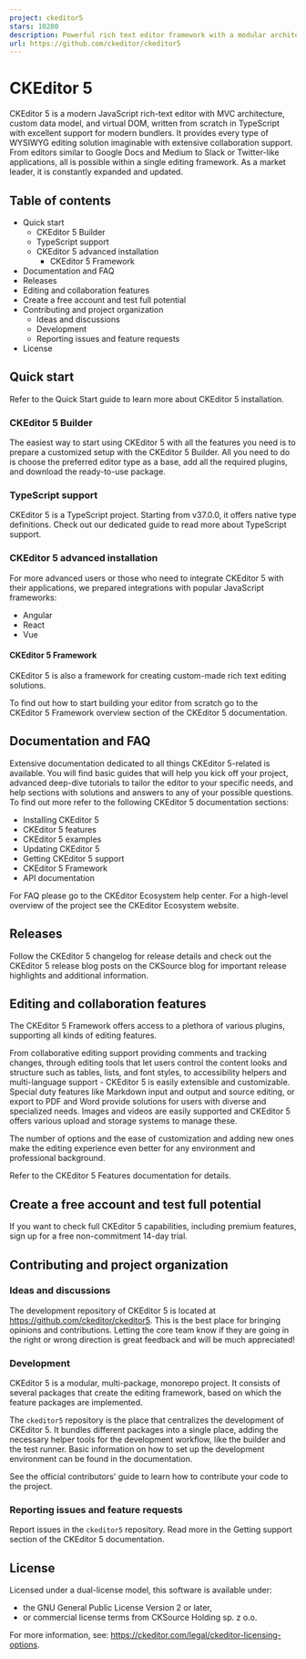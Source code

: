 ```yaml
---
project: ckeditor5
stars: 10280
description: Powerful rich text editor framework with a modular architecture, modern integrations, and features like collaborative editing.
url: https://github.com/ckeditor/ckeditor5
---
```


CKEditor 5
==========

CKEditor 5 is a modern JavaScript rich-text editor with MVC architecture, custom data model, and virtual DOM, written from scratch in TypeScript with excellent support for modern bundlers. It provides every type of WYSIWYG editing solution imaginable with extensive collaboration support. From editors similar to Google Docs and Medium to Slack or Twitter-like applications, all is possible within a single editing framework. As a market leader, it is constantly expanded and updated.

Table of contents
-----------------

-   Quick start
    -   CKEditor 5 Builder
    -   TypeScript support
    -   CKEditor 5 advanced installation
        -   CKEditor 5 Framework
-   Documentation and FAQ
-   Releases
-   Editing and collaboration features
-   Create a free account and test full potential
-   Contributing and project organization
    -   Ideas and discussions
    -   Development
    -   Reporting issues and feature requests
-   License

Quick start
-----------

Refer to the Quick Start guide to learn more about CKEditor 5 installation.

### CKEditor 5 Builder

The easiest way to start using CKEditor 5 with all the features you need is to prepare a customized setup with the CKEditor 5 Builder. All you need to do is choose the preferred editor type as a base, add all the required plugins, and download the ready-to-use package.

### TypeScript support

CKEditor 5 is a TypeScript project. Starting from v37.0.0, it offers native type definitions. Check out our dedicated guide to read more about TypeScript support.

### CKEditor 5 advanced installation

For more advanced users or those who need to integrate CKEditor 5 with their applications, we prepared integrations with popular JavaScript frameworks:

-   Angular
-   React
-   Vue

#### CKEditor 5 Framework

CKEditor 5 is also a framework for creating custom-made rich text editing solutions.

To find out how to start building your editor from scratch go to the CKEditor 5 Framework overview section of the CKEditor 5 documentation.

Documentation and FAQ
---------------------

Extensive documentation dedicated to all things CKEditor 5-related is available. You will find basic guides that will help you kick off your project, advanced deep-dive tutorials to tailor the editor to your specific needs, and help sections with solutions and answers to any of your possible questions. To find out more refer to the following CKEditor 5 documentation sections:

-   Installing CKEditor 5
-   CKEditor 5 features
-   CKEditor 5 examples
-   Updating CKEditor 5
-   Getting CKEditor 5 support
-   CKEditor 5 Framework
-   API documentation

For FAQ please go to the CKEditor Ecosystem help center. For a high-level overview of the project see the CKEditor Ecosystem website.

Releases
--------

Follow the CKEditor 5 changelog for release details and check out the CKEditor 5 release blog posts on the CKSource blog for important release highlights and additional information.

Editing and collaboration features
----------------------------------

The CKEditor 5 Framework offers access to a plethora of various plugins, supporting all kinds of editing features.

From collaborative editing support providing comments and tracking changes, through editing tools that let users control the content looks and structure such as tables, lists, and font styles, to accessibility helpers and multi-language support - CKEditor 5 is easily extensible and customizable. Special duty features like Markdown input and output and source editing, or export to PDF and Word provide solutions for users with diverse and specialized needs. Images and videos are easily supported and CKEditor 5 offers various upload and storage systems to manage these.

The number of options and the ease of customization and adding new ones make the editing experience even better for any environment and professional background.

Refer to the CKEditor 5 Features documentation for details.

Create a free account and test full potential
---------------------------------------------

If you want to check full CKEditor 5 capabilities, including premium features, sign up for a free non-commitment 14-day trial.

Contributing and project organization
-------------------------------------

### Ideas and discussions

The development repository of CKEditor 5 is located at https://github.com/ckeditor/ckeditor5. This is the best place for bringing opinions and contributions. Letting the core team know if they are going in the right or wrong direction is great feedback and will be much appreciated!

### Development

CKEditor 5 is a modular, multi-package, monorepo project. It consists of several packages that create the editing framework, based on which the feature packages are implemented.

The `ckeditor5` repository is the place that centralizes the development of CKEditor 5. It bundles different packages into a single place, adding the necessary helper tools for the development workflow, like the builder and the test runner. Basic information on how to set up the development environment can be found in the documentation.

See the official contributors' guide to learn how to contribute your code to the project.

### Reporting issues and feature requests

Report issues in the `ckeditor5` repository. Read more in the Getting support section of the CKEditor 5 documentation.

License
-------

Licensed under a dual-license model, this software is available under:

-   the GNU General Public License Version 2 or later,
-   or commercial license terms from CKSource Holding sp. z o.o.

For more information, see: https://ckeditor.com/legal/ckeditor-licensing-options.
